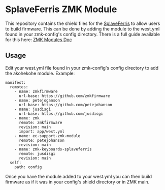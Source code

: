 # SplaveFerris ZMK Module

This repository contains the shield files for the [SplaveFerris](https://github.com/jusdisgi/SplaveFerris) to allow users to build firmware. This can be done by adding the module to the west.yml found in your zmk-config's config directory. There is a full guide available for this here: [ZMK Modules Doc](https://zmk.dev/docs/features/modules)

## Usage

Edit your west.yml file found in your zmk-config's config directory to add the akohekohe module. Example:

```
manifest:
  remotes:
    - name: zmkfirmware
      url-base: https://github.com/zmkfirmware
    - name: petejoganson
      url-base: https://github.com/petejohanson
    - name: jusdisgi
      url-base: https://github.com/jusdisgi
    - name: zmk
      remote: zmkfirmware
      revision: main
      import: app/west.yml
    - name: ec-support-zmk-module
      remote: petejohanson
      revision: main
    - name: zmk-keyboards-splaveferris
      remote: jusdisgi
      revision: main
  self:
    path: config
```
Once you have the module added to your west.yml you can then build firmware as if it was in your config's shield directory or in ZMK main.
